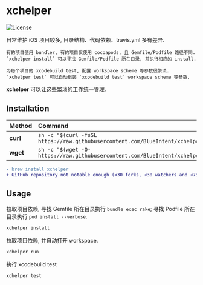 # xchelper

[![License](https://img.shields.io/github/license/blueintent/xchelper)](https://github.com/blueintent/xchelper/blob/main/LICENSE)

日常维护 iOS 项目较多, 目录结构、代码依赖、travis.yml 多有差异. 

```
有的项目使用 bundler, 有的项目仅使用 cocoapods, 且 Gemfile/Podfile 路径不同.
`xchelper install` 可以寻找 Gemfile/Podfile 所在目录, 并执行相应的 install.

为每个项目的 xcodebuild test, 配置 workspace scheme 等参数很繁琐.
`xchelper test` 可以自动组装 `xcodebuild test` workspace scheme 等参数.
```

__xchelper__ 可以让这些繁琐的工作统一管理.

## Installation

| Method   | Command                                                                                               |
| :------- | :---------------------------------------------------------------------------------------------------- |
| **curl** | `sh -c "$(curl -fsSL https://raw.githubusercontent.com/BlueIntent/xchelper/main/scripts/install.sh)"` |
| **wget** | `sh -c "$(wget -O- https://raw.githubusercontent.com/BlueIntent/xchelper/main/scripts/install.sh)"`   |
``` diff
- brew install xchelper
+ GitHub repository not notable enough (<30 forks, <30 watchers and <75 stars)
```

## Usage

拉取项目依赖, 寻找 Gemfile 所在目录执行 `bundle exec rake`; 寻找 Podfile 所在目录执行 `pod install --verbose`.
```bash 
xchelper install
```

拉取项目依赖, 并自动打开 workspace. 
```bash 
xchelper run
```

执行 xcodebuild test
```bash 
xchelper test
```